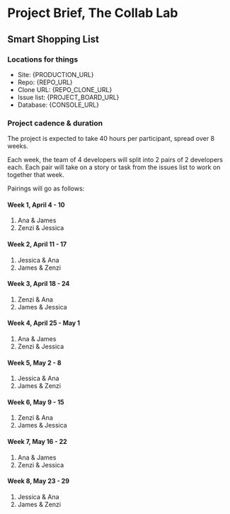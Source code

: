 # Project Brief, The Collab Lab

## Smart Shopping List

### Locations for things

- Site: {PRODUCTION_URL}
- Repo: {REPO_URL}
- Clone URL: {REPO_CLONE_URL}
- Issue list: {PROJECT_BOARD_URL}
- Database: {CONSOLE_URL}

### Project cadence & duration

The project is expected to take 40 hours per participant, spread over 8 weeks.

Each week, the team of 4 developers will split into 2 pairs of 2 developers each. Each pair will take on a story or task from the issues list to work on together that week.

Pairings will go as follows:

#### Week 1, April 4 - 10

1. Ana & James
2. Zenzi & Jessica

#### Week 2, April 11 - 17

1. Jessica & Ana
2. James & Zenzi

#### Week 3, April 18 - 24

1. Zenzi & Ana
2. James & Jessica

#### Week 4, April 25 - May 1

1. Ana & James
2. Zenzi & Jessica

#### Week 5, May 2 - 8

1. Jessica & Ana
2. James & Zenzi

#### Week 6, May 9 - 15

1. Zenzi & Ana
2. James & Jessica

#### Week 7, May 16 - 22

1. Ana & James
2. Zenzi & Jessica

#### Week 8, May 23 - 29

1. Jessica & Ana
2. James & Zenzi
